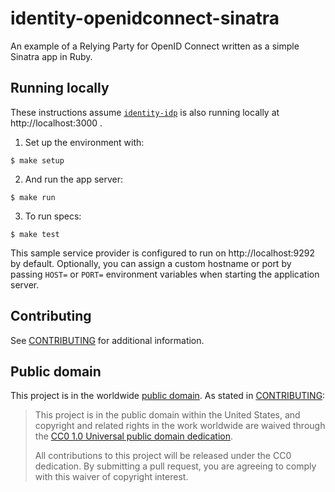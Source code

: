 # identity-openidconnect-sinatra

An example of a Relying Party for OpenID Connect written as a simple Sinatra app in Ruby.

## Running locally

These instructions assume [`identity-idp`](https://github.com/18F/identity-idp) is also running locally at http://localhost:3000 .

1. Set up the environment with:

  ```
  $ make setup
  ```

2. And run the app server:

  ```
  $ make run
  ```

3. To run specs:

  ```
  $ make test
  ```

This sample service provider is configured to run on http://localhost:9292 by default. Optionally, you can assign a custom hostname or port by passing `HOST=` or `PORT=` environment variables when starting the application server.

## Contributing

See [CONTRIBUTING](CONTRIBUTING.md) for additional information.

## Public domain

This project is in the worldwide [public domain](LICENSE.md). As stated in [CONTRIBUTING](CONTRIBUTING.md):

> This project is in the public domain within the United States, and copyright and related rights in the work worldwide are waived through the [CC0 1.0 Universal public domain dedication](https://creativecommons.org/publicdomain/zero/1.0/).
>
> All contributions to this project will be released under the CC0 dedication. By submitting a pull request, you are agreeing to comply with this waiver of copyright interest.
